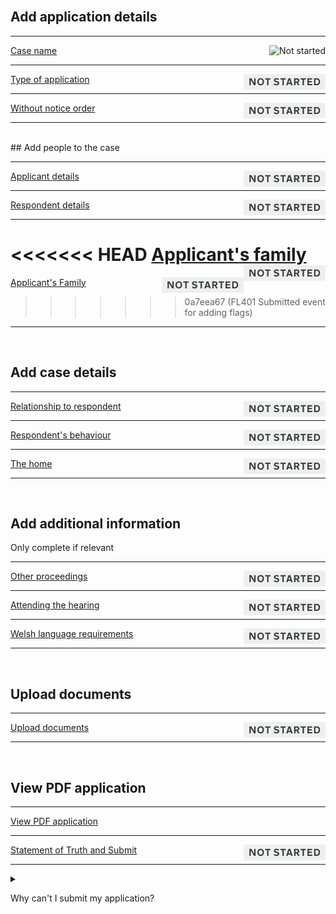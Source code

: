 <div class='width-50'>

<br/>

## Add application details

<hr class='govuk-!-margin-top-3 govuk-!-margin-bottom-2'/>

<a href='/cases/case-details/${[CASE_REFERENCE]}/trigger/caseName/caseName1'>Case name</a><img align='right' height='25px' src='NO IMAGE URL IN THIS BRANCHnot-started.png' title='Not started'/>

<hr class='govuk-!-margin-top-3 govuk-!-margin-bottom-2'/>

<a href='/cases/case-details/${[CASE_REFERENCE]}/trigger/fl401TypeOfApplication/fl401TypeOfApplication1'>Type of application</a><img align='right' height='25px' src='https://raw.githubusercontent.com/hmcts/prl-cos-api/master/resources/not-started.png' title='Not started'/>

<hr class='govuk-!-margin-top-3 govuk-!-margin-bottom-2'/>

<a href='/cases/case-details/${[CASE_REFERENCE]}/trigger/withoutNoticeOrderDetails/withoutNoticeOrderDetails1'>Without notice order</a><img align='right' height='25px' src='https://raw.githubusercontent.com/hmcts/prl-cos-api/master/resources/not-started.png' title='Not started'/>

<hr class='govuk-!-margin-top-3 govuk-!-margin-bottom-2'/>

<br/>## Add people to the case

<hr class='govuk-!-margin-top-3 govuk-!-margin-bottom-2'/>

<a href='/cases/case-details/${[CASE_REFERENCE]}/trigger/applicantsDetails/applicantsDetails1'>Applicant details</a><img align='right' height='25px' src='https://raw.githubusercontent.com/hmcts/prl-cos-api/master/resources/not-started.png' title='Not started'/>

<hr class='govuk-!-margin-top-3 govuk-!-margin-bottom-2'/>

<a href='/cases/case-details/${[CASE_REFERENCE]}/trigger/respondentsDetails/respondentsDetails1'>Respondent details</a><img align='right' height='25px' src='https://raw.githubusercontent.com/hmcts/prl-cos-api/master/resources/not-started.png' title='Not started'/>

<hr class='govuk-!-margin-top-3 govuk-!-margin-bottom-2'/>

<<<<<<< HEAD
<a href='/cases/case-details/${[CASE_REFERENCE]}/trigger/fl401ApplicantFamilyDetails/fl401ApplicantFamilyDetails1'>Applicant's family</a><img align='right' height='25px' src='https://raw.githubusercontent.com/hmcts/prl-cos-api/master/resources/not-started.png' title='Not started'/>
=======
<a href='/cases/case-details/${[CASE_REFERENCE]}/trigger/fl401ApplicantFamilyDetails/fl401ApplicantFamilyDetails1'>Applicant's Family</a><img align='right' height='25px' src='https://raw.githubusercontent.com/hmcts/prl-cos-api/master/resources/not-started.png' title='Not started'/>
>>>>>>> 0a7eea67 (FL401 Submitted event for adding flags)

<hr class='govuk-!-margin-top-3 govuk-!-margin-bottom-2'/>

<br/>

## Add case details

<hr class='govuk-!-margin-top-3 govuk-!-margin-bottom-2'/>

<a href='/cases/case-details/${[CASE_REFERENCE]}/trigger/respondentRelationship/respondentRelationship1'>Relationship to respondent</a><img align='right' height='25px' src='https://raw.githubusercontent.com/hmcts/prl-cos-api/master/resources/not-started.png' title='Not started'/>

<hr class='govuk-!-margin-top-3 govuk-!-margin-bottom-2'/>

<a href='/cases/case-details/${[CASE_REFERENCE]}/trigger/respondentBehaviour/respondentBehaviour1'>Respondent's behaviour</a><img align='right' height='25px' src='https://raw.githubusercontent.com/hmcts/prl-cos-api/master/resources/not-started.png' title='Not started'/>

<hr class='govuk-!-margin-top-3 govuk-!-margin-bottom-2'/>

<a href='/cases/case-details/${[CASE_REFERENCE]}/trigger/fl401Home/fl401Home1'>The home</a><img align='right' height='25px' src='https://raw.githubusercontent.com/hmcts/prl-cos-api/master/resources/not-started.png' title='Not started'/>

<hr class='govuk-!-margin-top-3 govuk-!-margin-bottom-2'/>

<br/>

## Add additional information

<div class='panel panel-border-wide govuk-!-font-size-16'>Only complete if relevant</div>

<hr class='govuk-!-margin-top-3 govuk-!-margin-bottom-2'/>

<a href='/cases/case-details/${[CASE_REFERENCE]}/trigger/otherProceedings/otherProceedings1'>Other proceedings</a><img align='right' height='25px' src='https://raw.githubusercontent.com/hmcts/prl-cos-api/master/resources/not-started.png' title='Not started'/>

<hr class='govuk-!-margin-top-3 govuk-!-margin-bottom-2'/>

<a href='/cases/case-details/${[CASE_REFERENCE]}/trigger/attendingTheHearing/attendingTheHearing1'>Attending the hearing</a><img align='right' height='25px' src='https://raw.githubusercontent.com/hmcts/prl-cos-api/master/resources/not-started.png' title='Not started'/>

<hr class='govuk-!-margin-top-3 govuk-!-margin-bottom-2'/>

<a href='/cases/case-details/${[CASE_REFERENCE]}/trigger/welshLanguageRequirements/welshLanguageRequirements1'>Welsh language requirements</a><img align='right' height='25px' src='https://raw.githubusercontent.com/hmcts/prl-cos-api/master/resources/not-started.png' title='Not started'/>

<hr class='govuk-!-margin-top-3 govuk-!-margin-bottom-2'/>

<br/>

## Upload documents

<hr class='govuk-!-margin-top-3 govuk-!-margin-bottom-2'/>

<a href='/cases/case-details/${[CASE_REFERENCE]}/trigger/uploadDocuments/uploadDocuments1'>Upload documents</a><img align='right' height='25px' src='https://raw.githubusercontent.com/hmcts/prl-cos-api/master/resources/not-started.png' title='Not started'/>

<hr class='govuk-!-margin-top-3 govuk-!-margin-bottom-2'/>

<br/>

## View PDF application

<hr class='govuk-!-margin-top-3 govuk-!-margin-bottom-2'/>

<a href='/cases/case-details/${[CASE_REFERENCE]}/trigger/viewPdfDocument/viewPdfDocument1'>View PDF application</a>

<hr class='govuk-!-margin-top-3 govuk-!-margin-bottom-2'/>

<a href='/cases/case-details/${[CASE_REFERENCE]}/trigger/statementOfTruthAndSubmit/statementOfTruthAndSubmit1'>Statement of Truth and Submit</a><img align='right' height='25px' src='https://raw.githubusercontent.com/hmcts/prl-cos-api/master/resources/not-started.png' title='Not started'/>

<hr class='govuk-!-margin-top-3 govuk-!-margin-bottom-2'/>

</div>

<details class='govuk-details'>

<summary class='govuk-details__summary'>

<span class='govuk-details__summary-text'>

Why can't I submit my application?

</span>

</summary>

<div class='govuk-details__text'>

Add Without Notice Order details in <a href='/cases/case-details/${[CASE_REFERENCE]}/trigger/withoutNoticeOrderDetails/withoutNoticeOrderDetails1'>Without notice order</a>

Add applicant details in <a href='/cases/case-details/${[CASE_REFERENCE]}/trigger/applicantsDetails/applicantsDetails1'>Applicant details</a>

Add details about relationship to respondent in <a href='/cases/case-details/${[CASE_REFERENCE]}/trigger/respondentRelationship/respondentRelationship1'>Relationship to respondent</a>

Add details about applicant's family in <a href='/cases/case-details/${[CASE_REFERENCE]}/trigger/fl401ApplicantFamilyDetails/fl401ApplicantFamilyDetails1'>Applicant's family</a>

Add respondent details in <a href='/cases/case-details/${[CASE_REFERENCE]}/trigger/respondentsDetails/respondentsDetails1'>Respondent details</a>

</div>

</details>

